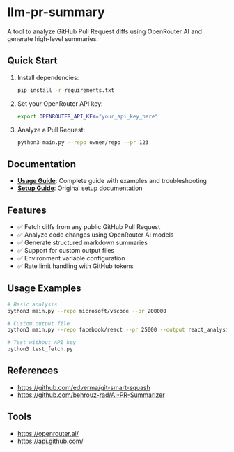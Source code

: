 # llm-pr-summary

A tool to analyze GitHub Pull Request diffs using OpenRouter AI and generate high-level summaries.

## Quick Start

1. Install dependencies:
   ```bash
   pip install -r requirements.txt
   ```

2. Set your OpenRouter API key:
   ```bash
   export OPENROUTER_API_KEY="your_api_key_here"
   ```

3. Analyze a Pull Request:
   ```bash
   python3 main.py --repo owner/repo --pr 123
   ```

## Documentation

- **[Usage Guide](USAGE.md)**: Complete guide with examples and troubleshooting
- **[Setup Guide](docs/SETUP.md)**: Original setup documentation

## Features

- ✅ Fetch diffs from any public GitHub Pull Request
- ✅ Analyze code changes using OpenRouter AI models
- ✅ Generate structured markdown summaries
- ✅ Support for custom output files
- ✅ Environment variable configuration
- ✅ Rate limit handling with GitHub tokens

## Usage Examples

```bash
# Basic analysis
python3 main.py --repo microsoft/vscode --pr 200000

# Custom output file
python3 main.py --repo facebook/react --pr 25000 --output react_analysis.md

# Test without API key
python3 test_fetch.py
```

## References

* https://github.com/edverma/git-smart-squash
* https://github.com/behrouz-rad/AI-PR-Summarizer

## Tools

* https://openrouter.ai/
* https://api.github.com/
